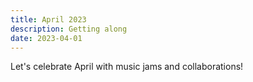 ```yaml
---
title: April 2023
description: Getting along
date: 2023-04-01
---
```


Let's celebrate April with music jams and collaborations!